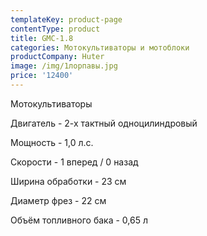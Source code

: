 ```yaml
---
templateKey: product-page
contentType: product
title: GMC-1.8
categories: Мотокультиваторы и мотоблоки
productCompany: Huter
image: /img/1лорпавы.jpg
price: '12400'
---
```

Мотокультиваторы

Двигатель - 2-х тактный одноцилиндровый

Мощность - 1,0 л.с.

Скорости - 1 вперед / 0 назад

Ширина обработки - 23 см

Диаметр фрез - 22 см

Объём топливного бака - 0,65 л
